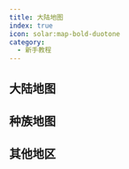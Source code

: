 ```yaml
---
title: 大陆地图
index: true
icon: solar:map-bold-duotone
category:
  - 新手教程
---
```

## 大陆地图

<VPCard
title="皇城"
desc="茶馆、铁匠铺、"
logo ="/assets/panling/minecraft/textures/item/filled_map.png"
link ="./ImperialCity"
background ="rgba(253, 230, 138, 0.15)"
/>

<VPCard
  title="龙鳞之森"
  desc="龙须镇、山神庙、茶点铺、青龙神殿"
  logo="/assets/panling/minecraft/textures/item/melon_seeds.png"
  link="./east"
  background="rgba(80, 200, 120, 0.15)"
/>

<VPCard
  title="焱砂大漠"
  desc="温泉客栈、绿洲小镇、朱雀神殿、千丝谷"
  logo="/assets/panling/minecraft/textures/item/charcoal.png"
  link="./south"
  background="rgba(255, 77, 0, 0.15)"
/>



<VPCard
  title="虎爪山脉"
  desc="欢乐果园、白虎神殿、淘金小镇"
  logo="/assets/panling/minecraft/textures/item/flint.png"
  link="./west"
  background="rgba(204, 214, 230, 0.15)"
/>

<VPCard
  title="玄水湖泊"
  desc="水族村庄、雨竹破庙、玄武神殿、哭谷"
  logo="/assets/panling/minecraft/textures/item/wheat_seeds.png"
  link="./north"
  background="rgba(61, 207, 207, 0.15)"
/>

<VPCard
  title="蓬莱岛&圣山"
  desc="蓬莱岛入口、鲑鱼阵"
  logo="https://s2.loli.net/2023/09/10/OLynoTQ4D5RV3vq.png"
  link="./Penglai"
  background="rgba(253, 230, 138, 0.15)"
/>


## 种族地图

<VPCard
  title="神族"
  desc="神族大殿、蛋塔"
  logo="/assets/panling/certificate/shen.png"
  link="./shen"
  background="rgba(253, 230, 138, 0.15)"
/>

<VPCard
  title="仙族"
  desc="仙族盟大殿、剑仙池"
  logo="/assets/panling/certificate/xian.png"
  link="./xian"
  background="rgba(253, 230, 138, 0.15)"
/>

<VPCard
  title="人族"
  desc="村长家、女娲试炼"
  logo="/assets/panling/certificate/ren.png"
  link="./ren"
  background="rgba(253, 230, 138, 0.15)"
/>

<VPCard
  title="妖族"
  desc="中央神木、图书馆"
  logo="/assets/panling/certificate/yao.png"
  link="./yao"
  background="rgba(253, 230, 138, 0.15)"
/>

<VPCard
  title="战神族"
  desc="议事厅、蚩尤试炼"
  logo="/assets/panling/certificate/zhan.png"
  link="./zhan"
  background="rgba(253, 230, 138, 0.15)"
/>

## 其他地区

<VPCard
  title="其他地区"
  desc="奈何桥、重华镜、员工休息室"
  logo="/assets/panling/minecraft/textures/item/shulker_shell.png"
  link="./other"
  background="rgba(253, 230, 138, 0.15)"
/>
